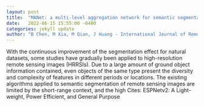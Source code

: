 ```yaml
---
layout: post
title:  "MANet: a multi-level aggregation network for semantic segmentation of high-resolution remote sensing images"
date:   2022-06-15 15:55:00 -0400
categories: jekyll update
author: "B Chen, M Xia, M Qian, J Huang - International Journal of Remote Sensing, 2022"
---
```

With the continuous improvement of the segmentation effect for natural datasets, some studies have gradually been applied to high-resolution remote sensing images (HRRSIs). Due to a large amount of ground object information contained, even objects of the same type present the diversity and complexity of features in different periods or locations. The existing algorithms applied to semantic segmentation of remote sensing images are limited by the short-range context, and the high 
Cites: ESPNetv2: A Light-weight, Power Efficient, and General Purpose